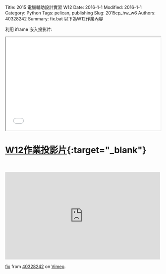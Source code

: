 Title: 2015 電腦輔助設計實習 W12
Date: 2016-1-1
Modified: 2016-1-1
Category: Python
Tags: pelican, publishing
Slug: 2015cp_hw_w6
Authors: 40328242
Summary: fix.bat
以下為W12作業內容

利用 iframe 嵌入投影片:

<iframe src="simplest6.html" width="500" height="300"></iframe>

[W12作業投影片](simplest6.html){:target="_blank"}
=================================================
<br>
<br>
<iframe src="https://player.vimeo.com/video/151226330" width="500" height="281" frameborder="0" webkitallowfullscreen mozallowfullscreen allowfullscreen></iframe> <p><a href="https://vimeo.com/151226330">fix</a> from <a href="https://vimeo.com/user46488280">40328242</a> on <a href="https://vimeo.com">Vimeo</a>.</p>